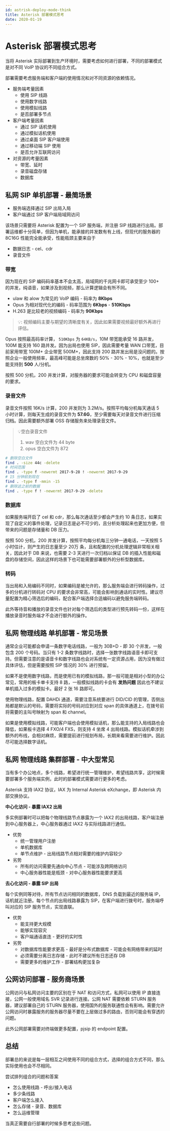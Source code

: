 ```yaml
---
id: astrisk-deploy-mode-think
title: Asterisk 部署模式思考
date: 2020-01-19
---
```



# Asterisk 部署模式思考

当将 Asterisk 实际部署到生产环境时，需要考虑如何进行部署，不同的部署模式是对不同 VoIP 协议的不同组合方式。

部署需要考虑服务端和客户端的使用情况和对不同资源的依赖情况。

* 服务端考量因素
  * 使用 SIP 线路
  * 使用数字线路
  * 使用模拟线路
  * 是否部署多节点
* 客户端考量因素
  * 通过 SIP 话机使用
  * 通过模拟话机使用
  * 通过桌面 SIP 客户端使用
  * 通过移动端 SIP 使用
  * 是否允许互联网访问
* 对资源的考量因素
  * 带宽、延时
  * 录音磁盘存储
  * 数据库

## 私网 SIP 单机部署 - 最简场景
* 服务端选择通过 SIP 出局入局
* 客户端通过 SIP 客户端局域网访问

该场景只需要将 Asterisk 配置为一个 SIP 服务端，并注册 SIP 线路进行出局。部署运维都十分简单，但因为单机，能承接的并发数有有上线，但现代的服务器的 8C16G 性能完全能承受，性能瓶颈主要来自于

* 数据日志 - cel、cdr
* 录音文件

### 带宽

因为现在的 SIP 编码码率基本不会太高，局域网的千兆网卡即可承受至少 100+ 的并发，纯语音，如果涉及到视频，那么计算逻辑会有所不同。

* ulaw 和 alow 为常见的 VoIP 编码 - 码率为 __8Kbps__
* Opus 为相对现代化的编码 - 码率范围为 __6Kbps__ - __510Kbps__
* H.263 是比较老的视频编码 - 码率为 __90Kbps__

> 💡: 视频编码主要与期望的清晰度有关，因此如果需要视频最好额外再进行评估。

Opus 按照最高码率计算， `510Kbps` 为 `64KB/s`，10M 带宽能承受 16 路并发，100M 能支持 160 路并发。因为出局也使用 SIP，因此需要考量 WAN 口带宽，目前家用带宽 100M+ 企业带宽 500M+，因此支持 200 路并发出局是没问题的。按照企业一般使用频率，最高峰可能是总坐席数的 50% - 30% - 10%，也就是至少能支持到 __500__ 人/分机。

按照 500 分机，200 并发计算，对服务器的要求可能会转变为 CPU 和磁盘容量的要求。

### 录音文件

录音文件按照 16K/s 计算，200 并发则为 3.2M/s。按照平均每分机每天通话 5 小时计算，则每天生成的录音文件为 __57.6G__，至少需要每天对录音文件进行压缩归档。因此需要额外部署 OSS 存储服务来处理录音文件。

> 💡空白录音文件
> 
> 1. wav 空白文件为 44 byte
> 2. opus 空白文件为 872

```bash
# 删除空白文件
find . -size 44c -delete
# 时间范围
find . -type f -newermt 2017-9-28 ! -newermt 2017-9-29
# 15 分钟前到现在
find . -type f -mmin -15
# 删除这之前的数据
find . -type f ! -newermt 2017-9-29 -delete
```

### 数据库

如果服务端开启了 cel 和 cdr，那么每次通话至少都会产生约 10 条日志，如果实现了自定义的事件处理，记录日志是必不可少的，且分析处理起来也更加方便，但带来的问题是存储量和 DB 压力。

按照 500 分机，200 并发计算，按照平均每分机每三分钟一通电话，一天按照 5 小时估计，则产生的日志量至少 20万 条，且和配置的分机处理逻辑非常相关相关，因此对于 DB 来说，也需要 2-3 天进行一次归档以保证 DB 的插入性能和磁盘的存储空间，因此这样的场景下也可能需要部署额外的分析型数据库。

### 转码
当出局和入局编码不同时，如果编码是被允许的，那么服务端会进行转码操作，过多的分机进行转码对 CPU 的要求会非常高，可能会影响到通话的实时性。建议尽量配置为精心筛选后的编码，配合客户端选择合适编码以避免服务端转码。

此外等待音和播放的录音文件也针对每个筛选后的类型进行预先转码一份，这样在播放录音时服务端才不会进行额外的操作。


## 私网 物理线路 单机部署 - 常见场景
通常企业可能都会申请一条数字电话线路，一般为 30B+D - 即 30 个并发，一般包含 200 个号码。当只有 1-2 条数字线路时，选择一张数字线路语音卡即可支持。但需要注意的是语音卡和数字线路也会对系统有一定资源占用，因为没有做过具体评估，但是需要按照 SIP 情况的 30% 进行预留。

如果不是使用数字线路，而是使用已有的模拟线路，那一般可能是相对小型的办公常见，常用的板卡单卡支持 8 路，一般模拟线路的卡会有 __发热问题__ 因此也不建议单机插入过多的模拟卡。最好 2 张 16 路即可。

使用物理线路，配置 DAHDi 通道，需要注意系统要进行 DID/CID 的管理，否侧出局都是默认的号码，需要将实际的号码对应到对应 span 的具体通道上，在拨号前将需要的主叫号映射为 span 和 channel。

如果是使用模拟线路，可能客户端也会使用模拟话机，那么能支持的入局线路也会降低，如果板卡选择 4 FXO/4 FXS，则支持 4 坐席 4 出局线路。模拟话机牵涉到额外的布线，会相对麻烦，需要提前进行规划布局，长期来看需要进行维护。因此尽可能选择数字话机。

## 私网 物理线路 集群部署 - 中大型常见
当有多个办公地点，多个线路，希望进行统一管理维护，希望线路共享，这时候需要部署多个服务端实例，此时的部署模式需要进行更多的考虑。

Asterisk 支持 IAX2 协议，IAX 为 Internal Asterisk eXchange，即 Asterisk 内部交换协议。

__中心化访问 - 暴露 IAX2 出局__

多实例部署时可以把每个物理线路节点暴露为一个 IAX2 的出局线路，客户端注册到中心服务器上，中心服务器通过 IAX2 与实际线路进行通信。

* 优势
  * 统一管理用户注册
  * 单机数据库
  * 单节点维护 - 出局线路节点相对需要的维护内容较少
* 劣势
  * 所有的访问需要先通向中心节点 - 可能涉及跨网络访问
  * 中心服务器性能是瓶颈 - 对中心服务器性能要求更高

__去心化访问 - 暴露 SIP 出局__

每个实例同等对待，所有节点访问相同的数据库，DNS 负载到最近的服务端 IP，话机就近注册。每个节点的出局线路暴露为 SIP，在客户端进行拨号时，服务端呼叫对应的 SIP 服务节点，实现直联。

* 优势
  * 能支持更大规模
  * 能够实现容灾
  * 客户端通话直连 - 更好的实时性
* 劣势
  * 对数据库性能要求更高 - 最好是分布式数据库 - 可能会有网络带来的延时
  * 必须需要分离日志存储 - 此时不建议所有日志还存 DB
  * 需要更多的维护工作 - 部署结构更加复杂

## 公网访问部署 - 服务商场景
公网访问与私网访问主要的区别在于 NAT 和访问方式，私网可以使用 IP 直接连接，公网一般使用域名 SVR 记录进行连接。公网 NAT 需要依赖 STURN 服务器，建议部署自己的 STURN 服务器，使用国外的服务联通性会有影响。需要允许公网访问时暴露服务的服务器尽量不要在上层做过多的路由，否则可能会有穿透的问题。

此外公网部署需要对终端做更多配置，pjsip 的 endpoint 配置。

## 总结

部署总的来说是每一层相互之间使用不同的组合方式，选择的组合方式不同，那么实际使用也会不尽相同。

尝试排列组合的问题和答案

* 怎么使用线路 - 呼出/接入电话
* 多少条线路
* 客户端怎么接入
* 怎么存储 - 录音、数据库
* 怎么运维管理

当真正需要自行部署的时候多思考这些问题。
